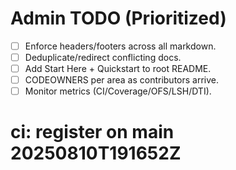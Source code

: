 <!-- status: stub; target: 150+ words -->
<!-- status: stub; target: 150+ words -->
<!-- status: stub; target: 150+ words -->
# Admin TODO (Prioritized)
- [ ] Enforce headers/footers across all markdown.
- [ ] Deduplicate/redirect conflicting docs.
- [ ] Add Start Here + Quickstart to root README.
- [ ] CODEOWNERS per area as contributors arrive.
- [ ] Monitor metrics (CI/Coverage/OFS/LSH/DTI).

# ci: register on main 20250810T191652Z



